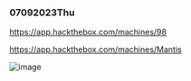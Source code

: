 ### 07092023Thu

https://app.hackthebox.com/machines/98

https://app.hackthebox.com/machines/Mantis

![image](https://github.com/r1skkam/HackTheBox-Walkthroughs/assets/58542375/9b323523-0966-41d3-b869-7861ed377b16)

